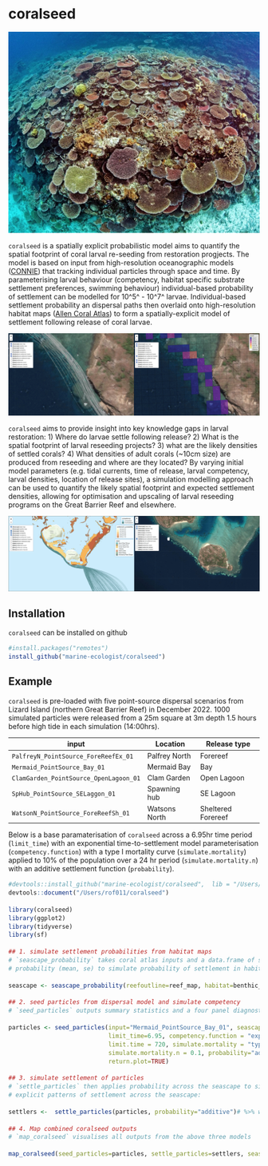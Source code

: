 
# coralseed

<!-- badges: start -->
<!-- badges: end -->

![coralseedpalau](man/figures/coralseedpalau.jpg)
 
`coralseed` is a spatially explicit probabilistic model aims to quantify the spatial footprint of coral larval re-seeding from restoration progjects. The model is based on input from high-resolution oceanographic models ([CONNIE](https://connie.csiro.au)) that tracking individual particles through space and time. By parameterising larval behaviour (competency, habitat specific substrate settlement preferences, swimming behaviour) individual-based probability of settlement can be modelled for 10^5^ - 10^7^ larvae. Individual-based settlement probability an dispersal paths then overlaid onto high-resolution habitat maps ([Allen Coral Atlas](https://www.allencoralatlas.org)) to form a spatially-explicit model of settlement following release of coral larvae.

![coralseed](man/figures/img1.png)

`coralseed` aims to provide insight into key knowledge gaps in larval restoration: 1) Where do larvae settle following release? 2) What is the spatial footprint of larval reseeding projects? 3) what are the likely densities of settled corals? 4) What densities of adult corals (\~10cm size) are produced from reseeding and where are they located? By varying initial model parameters (e.g. tidal currents, time of release, larval competency, larval densities, location of release sites), a simulation modelling approach can be used to quantify the likely spatial footprint and expected settlement densities, allowing for optimisation and upscaling of larval reseeding programs on the Great Barrier Reef and elsewhere.

![coralseed2](man/figures/img2.png)


## Installation

`coralseed` can be installed on github 

``` r
#install.packages("remotes")
install_github("marine-ecologist/coralseed")

```

## Example

`coralseed` is pre-loaded with five point-source dispersal scenarios from Lizard Island (northern Great Barrier Reef) in December 2022. 1000 simulated particles were released from a 25m square at 3m depth 1.5 hours before high tide in each simulation (14:00hrs).

| **input**                              | **Location**  | **Release type**   |
|------------------------------------|------------------|------------------|
| `PalfreyN_PointSource_ForeReefEx_01`   | Palfrey North | Forereef           |
| `Mermaid_PointSource_Bay_01`           | Mermaid Bay   | Bay                |
| `ClamGarden_PointSource_OpenLagoon_01` | Clam Garden   | Open Lagoon        |
| `SpHub_PointSource_SELaggon_01`        | Spawning hub  | SE Lagoon          |
| `WatsonN_PointSource_ForeReefSh_01`    | Watsons North | Sheltered Forereef |

Below is a base paramaterisation of `coralseed` across a 6.95hr time period (`limit_time`) with an exponential time-to-settlement model parameterisation (`competency.function`) with a type I mortality curve (`simulate.mortality`) applied to 10% of the population over a 24 hr period (`simulate.mortality.n`) with an additive settlement function (`probability`).


```r 
#devtools::install_github("marine-ecologist/coralseed",  lib = "/Users/rof011/coralseed")
devtools::document("/Users/rof011/coralseed")

library(coralseed)
library(ggplot2)
library(tidyverse)
library(sf)

## 1. simulate settlement probabilities from habitat maps
# `seascape_probability` takes coral atlas inputs and a data.frame of settlement
# probability (mean, se) to simulate probability of settlement in habitats surrounding the release area

seascape <- seascape_probability(reefoutline=reef_map, habitat=benthic_map)

## 2. seed particles from dispersal model and simulate competency
# `seed_particles` outputs summary statistics and a four panel diagnostic plot

particles <- seed_particles(input="Mermaid_PointSource_Bay_01", seascape=seascape,
                            limit_time=6.95, competency.function = "exponential", 
                            limit.time = 720, simulate.mortality = "typeI", 
                            simulate.mortality.n = 0.1, probability="additive",
                            return.plot=TRUE)

## 3. simulate settlement of particles
# `settle_particles` then applies probability across the seascape to simulate spatially
# explicit patterns of settlement across the seascape:

settlers <-  settle_particles(particles, probability="additive")# %>% with(points)

## 4. Map combined coralseed outputs
# `map_coralseed` visualises all outputs from the above three models

map_coralseed(seed_particles=particles, settle_particles=settlers, seascape_probability=seascape, restoration.plot=c(100,100))

```
